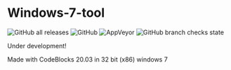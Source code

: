 # Windows-7-tool
![GitHub all releases](https://img.shields.io/github/downloads/simon89032/Windows-7-tool/total?style=flat-square)
![GitHub](https://img.shields.io/github/license/simon89032/Windows-7-tool)
![AppVeyor](https://img.shields.io/appveyor/build/simon89032/Windows-7-tool)
![GitHub branch checks state](https://img.shields.io/github/checks-status/simon89032/Windows-7-tool/main)

Under development! 

Made with CodeBlocks 20.03 in 32 bit (x86) windows 7
